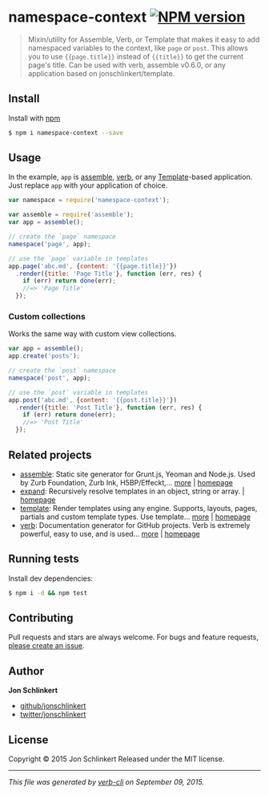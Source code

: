 # namespace-context [![NPM version](https://badge.fury.io/js/namespace-context.svg)](http://badge.fury.io/js/namespace-context)

> Mixin/utility for Assemble, Verb, or Template that makes it easy to add namespaced variables to the context, like `page` or `post`. This allows you to use `{{page.title}}` instead of `{{title}}` to get the current page's title. Can be used with verb, assemble v0.6.0, or any application based on jonschlinkert/template.

## Install

Install with [npm](https://www.npmjs.com/)

```sh
$ npm i namespace-context --save
```

## Usage

In the example, `app` is [assemble](http://assemble.io), [verb](https://github.com/verbose/verb), or any [Template](https://github.com/jonschlinkert/template)-based application. Just replace `app` with your application of choice.

```js
var namespace = require('namespace-context');

var assemble = require('assemble');
var app = assemble();

// create the `page` namespace
namespace('page', app);

// use the `page` variable in templates
app.page('abc.md', {content: '{{page.title}}'})
  .render({title: 'Page Title'}, function (err, res) {
    if (err) return done(err);
    //=> 'Page Title'
  });
```

### Custom collections

Works the same way with custom view collections.

```js
var app = assemble();
app.create('posts');

// create the `post` namespace
namespace('post', app);

// use the `post` variable in templates
app.post('abc.md', {content: '{{post.title}}'})
  .render({title: 'Post Title'}, function (err, res) {
    if (err) return done(err);
    //=> 'Post Title'
  });
```

## Related projects

* [assemble](https://www.npmjs.com/package/assemble): Static site generator for Grunt.js, Yeoman and Node.js. Used by Zurb Foundation, Zurb Ink, H5BP/Effeckt,… [more](https://www.npmjs.com/package/assemble) | [homepage](http://assemble.io)
* [expand](https://www.npmjs.com/package/expand): Recursively resolve templates in an object, string or array. | [homepage](https://github.com/jonschlinkert/expand)
* [template](https://www.npmjs.com/package/template): Render templates using any engine. Supports, layouts, pages, partials and custom template types. Use template… [more](https://www.npmjs.com/package/template) | [homepage](https://github.com/jonschlinkert/template)
* [verb](https://www.npmjs.com/package/verb): Documentation generator for GitHub projects. Verb is extremely powerful, easy to use, and is used… [more](https://www.npmjs.com/package/verb) | [homepage](https://github.com/verbose/verb)

## Running tests

Install dev dependencies:

```sh
$ npm i -d && npm test
```

## Contributing

Pull requests and stars are always welcome. For bugs and feature requests, [please create an issue](https://github.com/jonschlinkert/namespace-context/issues/new).

## Author

**Jon Schlinkert**

+ [github/jonschlinkert](https://github.com/jonschlinkert)
+ [twitter/jonschlinkert](http://twitter.com/jonschlinkert)

## License

Copyright © 2015 Jon Schlinkert
Released under the MIT license.

***

_This file was generated by [verb-cli](https://github.com/assemble/verb-cli) on September 09, 2015._
